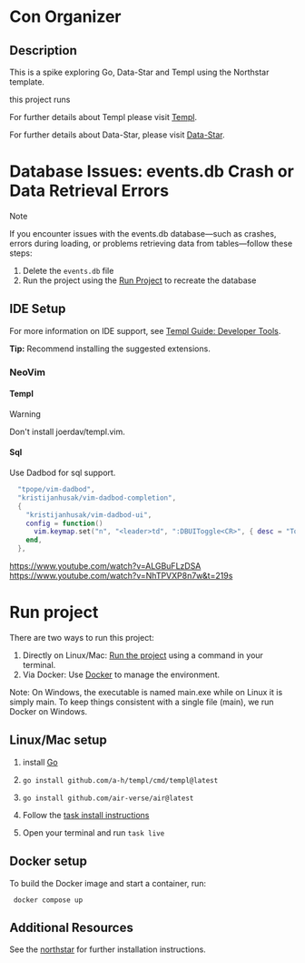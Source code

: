# Con Organizer

## Description

This is a spike exploring Go, Data-Star and Templ using the Northstar template.

this project runs

For further details about Templ please visit [Templ](https://templ.guide).

For further details about Data-Star, please visit [Data-Star](https://data-star.dev/).

# Database Issues: events.db Crash or Data Retrieval Errors

> [!NOTE]
>If you encounter issues with the events.db database—such as crashes, errors during loading, or problems retrieving data from tables—follow these steps:
> 1. Delete the `events.db` file
> 2. Run the project using the [Run Project](#run-project) to recreate the database

## IDE Setup
For more information on IDE support, see [Templ Guide: Developer Tools](https://templ.guide/developer-tools/ide-support/).

**Tip:** Recommend installing the suggested extensions.

### NeoVim
#### Templ
> [!WARNING]
> Don't install joerdav/templ.vim.

#### Sql
Use Dadbod for sql support.

```lua
  "tpope/vim-dadbod",
  "kristijanhusak/vim-dadbod-completion",
  {
    "kristijanhusak/vim-dadbod-ui",
    config = function()
      vim.keymap.set("n", "<leader>td", ":DBUIToggle<CR>", { desc = "Toggle dbod" })
    end,
  },
```
https://www.youtube.com/watch?v=ALGBuFLzDSA
https://www.youtube.com/watch?v=NhTPVXP8n7w&t=219s

# Run project
There are two ways to run this project:

1. Directly on Linux/Mac: [Run the project](#linux-setup) using a command in your terminal.
2. Via Docker: Use [Docker](#docker-setup)  to manage the environment.

Note: On Windows, the executable is named main.exe while on Linux it is simply main. To keep things consistent with a single file (main), we run Docker on Windows.

## Linux/Mac setup
1. install [Go](https://go.dev/doc/install)
2. `go install github.com/a-h/templ/cmd/templ@latest`
3. `go install github.com/air-verse/air@latest`
4. Follow the [task install instructions](https://taskfile.dev/installation)

5. Open your terminal and run `task live`

## Docker setup

To build the Docker image and start a container, run:
```console
 docker compose up
```

## Additional Resources

See the  [northstar](https://github.com/zangster300/northstar) for further installation instructions.
